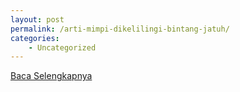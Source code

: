 ```yaml
---
layout: post
permalink: /arti-mimpi-dikelilingi-bintang-jatuh/
categories:
    - Uncategorized
---
```


[Baca Selengkapnya](/06)